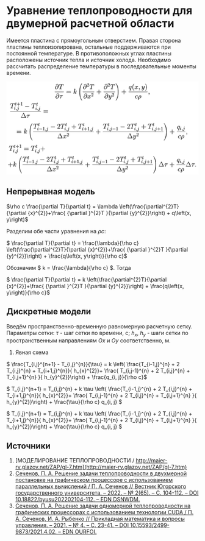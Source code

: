 # Уравнение теплопроводности для двумерной расчетной области

Имеется пластина с прямоугольным отверстием. Правая сторона пластины теплоизолирована, остальные поддерживаются при постоянной температуре. В противоположных углах пластины расположены источник тепла и источник холода. Необходимо рассчитать распределение температуры в последовательные моменты времени.



![Alt text](image.png)


## Непрерывная модель

$\rho c \frac{\partial T}{\partial t}
 = \lambda \left(\frac{\partial^{2}T}{\partial {x}^{2}}+\frac{ {\partial }^{2}T }{\partial {y}^{2}}\right) + q\left(x, y\right)$

Разделим обе части уравнения на $\rho c$:

$ \frac{\partial T}{\partial t}
 = \frac{\lambda}{\rho c} \left(\frac{\partial^{2}T}{\partial {x}^{2}}+\frac{ {\partial }^{2}T }{\partial {y}^{2}}\right) +
\frac{q\left(x, y\right)}{\rho c}$

Обозначим $ k = \frac{\lambda}{\rho c} $. Тогда

$ \frac{\partial T}{\partial t}
 = k \left(\frac{\partial^{2}T}{\partial {x}^{2}}+\frac{ {\partial }^{2}T }{\partial {y}^{2}}\right) +
\frac{q\left(x, y\right)}{\rho c}$

## Дискретные модели

Введём пространственно-временную равномерную расчетную сетку.
Параметры сетки:
$\tau$ - шаг сетки по времени, с;
$h_x$, $h_y$ - шаги сетки по пространственным направлениям $Ox$ и $Oy$ соответственно, м.

1. Явная схема

$ \frac{T_{i,j}^{n+1} - T_{i,j}^{n}}{\tau}
 = k \left(
    \frac{T_{i-1,j}^{n} + 2 T_{i,j}^{n} + T_{i+1,j}^{n}}{ h_{x}^{2}}+
    \frac{ T_{i,j-1}^{n} + 2 T_{i,j}^{n} + T_{i,j+1}^{n} }{ h_{y}^{2}}\right) +
\frac{q_{i, j}}{\rho c}$

$ T_{i,j}^{n+1}
 = T_{i,j}^{n} + k \tau \left(
    \frac{T_{i-1,j}^{n} + 2 T_{i,j}^{n} + T_{i+1,j}^{n}}{ h_{x}^{2}}+
    \frac{ T_{i,j-1}^{n} + 2 T_{i,j}^{n} + T_{i,j+1}^{n} }{ h_{y}^{2}}\right) +
 \frac{\tau}{\rho c} q_{i, j} $

$ T_{i,j}^{n+1}
 = T_{i,j}^{n} + k \tau \left(
    \frac{T_{i-1,j}^{n} + 2 T_{i,j}^{n} + T_{i+1,j}^{n}}{ h_{x}^{2}}+
    \frac{ T_{i,j-1}^{n} + 2 T_{i,j}^{n} + T_{i,j+1}^{n} }{ h_{y}^{2}}\right) +
 \frac{\tau}{\rho c} q_{i, j} $

 


## Источники

1. [МОДЕЛИРОВАНИЕ ТЕПЛОПРОВОДНОСТИ / http://maier-rv.glazov.net/ZAP/gl-7.htm](http://maier-rv.glazov.net/ZAP/gl-7.htm)
2. [Сеченов, П. А. Решение задачи теплопроводности в двухмерной постановке на графическом процессоре с использованием параллельных вычислений / П. А. Сеченов // Вестник Югорского государственного университета. – 2022. – № 2(65). – С. 104-112. – DOI 10.18822/byusu202202104-112. – EDN DSNWDM.](https://www.elibrary.ru/dsnwdm)
3. [Сеченов, П. А. Решение задачи одномерной теплопроводности на графических процессорах с использованием технологии CUDA / П. А. Сеченов, И. А. Рыбенко // Прикладная математика и вопросы управления. – 2021. – № 4. – С. 23-41. – DOI 10.15593/2499-9873/2021.4.02. – EDN OURFOI.](https://www.elibrary.ru/ourfoi)